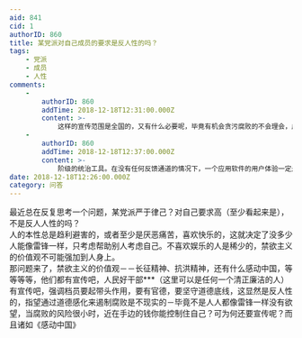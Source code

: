 ```yaml
---
aid: 841
cid: 1
authorID: 860
title: 某党派对自己成员的要求是反人性的吗？
tags:
    - 党派
    - 成员
    - 人性
comments:
    -
        authorID: 860
        addTime: 2018-12-18T12:31:00.000Z
        content: >-
            这样的宣传范围是全国的，又有什么必要呢，毕竟有机会贪污腐败的不会理会，广大人民又用不上，宣传了也没有用，最多就是让高考考生写作文容易点罢了。既然这是反人性的，那么这必然不是历史潮流，这种价值观终将会被淘汰，毕竟一直以来，礼教都是统治阶级的统治工具。
    -
        authorID: 860
        addTime: 2018-12-18T12:37:00.000Z
        content: >-
            阶级的统治工具。在没有任何反馈通道的情况下，一个应用软件的用户体验一定是糟糕的，同样，在中国这种几乎“我说什么就是什么，谁也不许提反对意见”的氛围里，吃瓜群众对春晚的体验也是糟糕的，但是这丝毫不妨碍导演一意孤行，不接受批评，毕竟大家都看皇帝的新装，不说破也不敢说破，说破嘴是要被禁言的。
date: 2018-12-18T12:26:00.000Z
category: 问答
---
```


最近总在反复思考一个问题，某党派严于律己？对自己要求高（至少看起来是），不是反人人性的吗？  
人的本性总是趋利避害的，或者至少是厌恶痛苦，喜欢快乐的，这就决定了没多少人能像雷锋一样，只考虑帮助别人考虑自己。不喜欢娱乐的人是稀少的，禁欲主义的价值观不可能强加到人身上。  
那问题来了，禁欲主义的价值观－－长征精神、抗洪精神，还有什么感动中国，等等等等，他们都有宣传吧，人民好干部\*\*\*（这里可以是任何一个清正廉洁的人）有宣传吧，强调档员要起带头作用，要有官德，要坚守道德底线，这显然是反人性的，指望通过道德感化来遏制腐败是不现实的－毕竟不是人人都像雷锋一样没有欲望，当腐败的风险很小时，近在手边的钱你能控制住自己？可为何还要宣传呢？而且诸如《感动中国》
